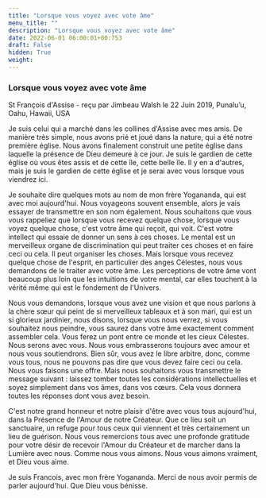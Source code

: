 ```yaml
---
title: "Lorsque vous voyez avec vote âme"
menu_title: ""
description: "Lorsque vous voyez avec vote âme"
date: 2022-06-01 06:00:01+00:753
draft: False
hidden: True
weight:
---
```

### Lorsque vous voyez avec vote âme

St François d'Assise - reçu par Jimbeau Walsh le 22 Juin 2019, Punalu’u, Oahu, Hawaii, USA

Je suis celui qui a marché dans les collines d'Assise avec mes amis. De manière très simple, nous avons prié et joué dans la nature, qui a été notre première église. Nous avons finalement construit une petite église dans laquelle la présence de Dieu demeure à ce jour. Je suis le gardien de cette église où vous êtes assis et de cette île, cette belle île. Il y en a d'autres, mais je suis le gardien de cette église et je serai avec vous lorsque vous viendrez ici.

Je souhaite dire quelques mots au nom de mon frère Yogananda, qui est avec moi aujourd'hui. Nous voyageons souvent ensemble, alors je vais essayer de transmettre en son nom également. Nous souhaitons que vous vous rappeliez que lorsque vous recevez quelque chose, lorsque vous voyez quelque chose, c'est votre âme qui reçoit, qui voit. C'est votre intellect qui essaie de donner un sens à ces choses. Le mental est un merveilleux organe de discrimination qui peut traiter ces choses et en faire ceci ou cela. Il peut organiser les choses. Mais lorsque vous recevez quelque chose de l'esprit, en particulier des anges Célestes, nous vous demandons de le traiter avec votre âme. Les perceptions de votre âme vont beaucoup plus loin que les intuitions de votre mental, car elles touchent à la vérité même qui est le fondement de l'Univers.

Nous vous demandons, lorsque vous avez une vision et que nous parlons à la chère sœur qui peint de si merveilleux tableaux et à son mari, qui est un si glorieux jardinier, nous disons, lorsque vous nous verrez, si vous souhaitez nous peindre, vous saurez dans votre âme exactement comment assembler cela. Vous ferez un pont entre ce monde et les cieux Célestes. Nous serons avec vous. Nous vous embrasserons toujours avec amour et nous vous soutiendrons. Bien sûr, vous avez le libre arbitre, donc, comme vous tous, nous ne pouvons pas dire que vous devez faire ceci ou cela. Nous vous faisons une offre. Mais nous souhaitons vous transmettre le message suivant : laissez tomber toutes les considérations intellectuelles et soyez simplement dans vos âmes, dans vos cœurs. Cela vous donnera toutes les réponses dont vous avez besoin.

C'est notre grand honneur et notre plaisir d'être avec vous tous aujourd'hui, dans la Présence de l'Amour de notre Créateur. Que ce lieu soit un sanctuaire, un refuge pour tous ceux qui viennent et très certainement un lieu de guérison. Nous vous remercions tous avec une profonde gratitude pour votre désir de recevoir l'Amour du Créateur et de marcher dans la Lumière avec nous. Comme nous vous aimons. Nous vous aimons vraiment, et Dieu vous aime.

Je suis Francois, avec mon frère Yogananda. Merci de nous avoir permis de parler aujourd'hui. Que Dieu vous bénisse.



